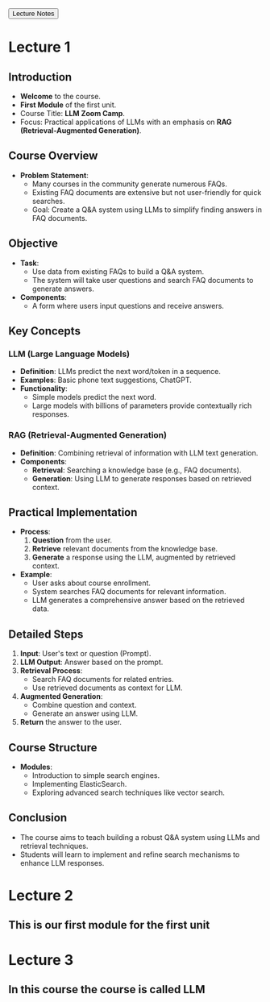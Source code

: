 <!DOCTYPE html>
<html lang="en">
<head>
    <meta charset="UTF-8">
    <meta name="viewport" content="width=device-width, initial-scale=1.0">
    <title>Course Module</title>
    <style>
        .dropdown {
            display: inline-block;
            position: relative;
        }
        .dropdown-content {
            display: none;
            position: absolute;
            background-color: #f9f9f9;
            min-width: 160px;
            box-shadow: 0px 8px 16px 0px rgba(0,0,0,0.2);
            z-index: 1;
        }
        .dropdown-content a {
            color: black;
            padding: 12px 16px;
            text-decoration: none;
            display: block;
        }
        .dropdown-content a:hover {
            background-color: #f1f1f1;
        }
        .dropdown:hover .dropdown-content {
            display: block;
        }
        .dropdown:hover .dropbtn {
            background-color: #3e8e41;
        }
    </style>
</head>
<body>

<div class="dropdown">
    <button class="dropbtn">Lecture Notes</button>
    <div class="dropdown-content">
        <a href="#lecture1">Lecture 1</a>
        <a href="#lecture2">Lecture 2</a>
        <a href="#lecture3">Lecture 3</a>
        <!-- Add more lectures as needed -->
    </div>
</div>

# Lecture 1
<a name="lecture1"></a>

## Introduction
- **Welcome** to the course.
- **First Module** of the first unit.
- Course Title: **LLM Zoom Camp**.
- Focus: Practical applications of LLMs with an emphasis on **RAG (Retrieval-Augmented Generation)**.

## Course Overview
- **Problem Statement**:
  - Many courses in the community generate numerous FAQs.
  - Existing FAQ documents are extensive but not user-friendly for quick searches.
  - Goal: Create a Q&A system using LLMs to simplify finding answers in FAQ documents.

## Objective
- **Task**:
  - Use data from existing FAQs to build a Q&A system.
  - The system will take user questions and search FAQ documents to generate answers.
- **Components**:
  - A form where users input questions and receive answers.

## Key Concepts
### LLM (Large Language Models)
- **Definition**: LLMs predict the next word/token in a sequence.
- **Examples**: Basic phone text suggestions, ChatGPT.
- **Functionality**:
  - Simple models predict the next word.
  - Large models with billions of parameters provide contextually rich responses.

### RAG (Retrieval-Augmented Generation)
- **Definition**: Combining retrieval of information with LLM text generation.
- **Components**:
  - **Retrieval**: Searching a knowledge base (e.g., FAQ documents).
  - **Generation**: Using LLM to generate responses based on retrieved context.

## Practical Implementation
- **Process**:
  1. **Question** from the user.
  2. **Retrieve** relevant documents from the knowledge base.
  3. **Generate** a response using the LLM, augmented by retrieved context.
- **Example**:
  - User asks about course enrollment.
  - System searches FAQ documents for relevant information.
  - LLM generates a comprehensive answer based on the retrieved data.

## Detailed Steps
1. **Input**: User's text or question (Prompt).
2. **LLM Output**: Answer based on the prompt.
3. **Retrieval Process**:
   - Search FAQ documents for related entries.
   - Use retrieved documents as context for LLM.
4. **Augmented Generation**:
   - Combine question and context.
   - Generate an answer using LLM.
5. **Return** the answer to the user.

## Course Structure
- **Modules**:
  - Introduction to simple search engines.
  - Implementing ElasticSearch.
  - Exploring advanced search techniques like vector search.

## Conclusion
- The course aims to teach building a robust Q&A system using LLMs and retrieval techniques.
- Students will learn to implement and refine search mechanisms to enhance LLM responses.



# Lecture 2
<a name="lecture2"></a>
## This is our first module for the first unit
<!-- Your Lecture 2 content here -->

# Lecture 3
<a name="lecture3"></a>
## In this course the course is called LLM
<!-- Your Lecture 3 content here -->

</body>
</html>
